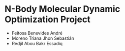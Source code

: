 # N-Body Molecular Dynamic Optimization Project

- Feitosa Benevides André
- Moreno Triana Jhon Sebastián
- Redjil Abou Bakr Essadiq

